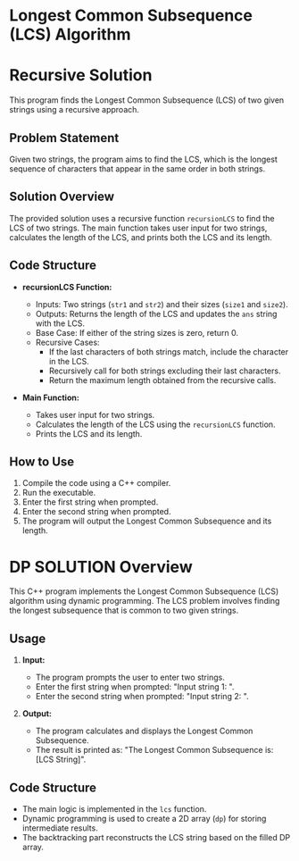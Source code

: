 # Longest Common Subsequence (LCS) Algorithm
#  Recursive Solution

This program finds the Longest Common Subsequence (LCS) of two given strings using a recursive approach.

## Problem Statement

Given two strings, the program aims to find the LCS, which is the longest sequence of characters that appear in the same order in both strings.

## Solution Overview

The provided solution uses a recursive function `recursionLCS` to find the LCS of two strings. The main function takes user input for two strings, calculates the length of the LCS, and prints both the LCS and its length.

## Code Structure

- **recursionLCS Function:**
  - Inputs: Two strings (`str1` and `str2`) and their sizes (`size1` and `size2`).
  - Outputs: Returns the length of the LCS and updates the `ans` string with the LCS.
  - Base Case: If either of the string sizes is zero, return 0.
  - Recursive Cases:
    - If the last characters of both strings match, include the character in the LCS.
    - Recursively call for both strings excluding their last characters.
    - Return the maximum length obtained from the recursive calls.
    
- **Main Function:**
  - Takes user input for two strings.
  - Calculates the length of the LCS using the `recursionLCS` function.
  - Prints the LCS and its length.


## How to Use

1. Compile the code using a C++ compiler.
2. Run the executable.
3. Enter the first string when prompted.
4. Enter the second string when prompted.
5. The program will output the Longest Common Subsequence and its length.


# DP SOLUTION Overview

This C++ program implements the Longest Common Subsequence (LCS) algorithm using dynamic programming. The LCS problem involves finding the longest subsequence that is common to two given strings.

## Usage

1. **Input:**
   - The program prompts the user to enter two strings.
   - Enter the first string when prompted: "Input string 1: ".
   - Enter the second string when prompted: "Input string 2: ".

2. **Output:**
   - The program calculates and displays the Longest Common Subsequence.
   - The result is printed as: "The Longest Common Subsequence is: [LCS String]".

## Code Structure

- The main logic is implemented in the `lcs` function.
- Dynamic programming is used to create a 2D array (`dp`) for storing intermediate results.
- The backtracking part reconstructs the LCS string based on the filled DP array.

